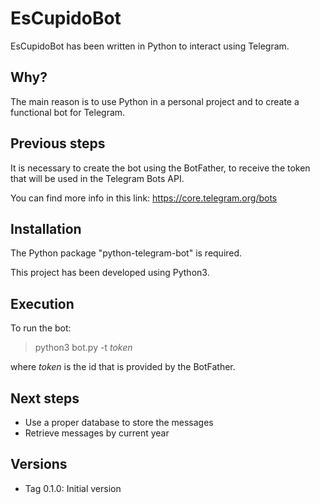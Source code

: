 # EsCupidoBot

EsCupidoBot has been written in Python to interact using Telegram.

## Why?

The main reason is to use Python in a personal project and to create a functional bot for Telegram.

## Previous steps

It is necessary to create the bot using the BotFather, to receive the token that will be used in the Telegram Bots API. 

You can find more info in this link: https://core.telegram.org/bots

## Installation

The Python package "python-telegram-bot" is required.

This project has been developed using Python3.

## Execution

To run the bot:

> python3 bot.py -t _token_

where _token_ is the id that is provided by the BotFather.

## Next steps

* Use a proper database to store the messages
* Retrieve messages by current year

## Versions

* Tag 0.1.0: Initial version
